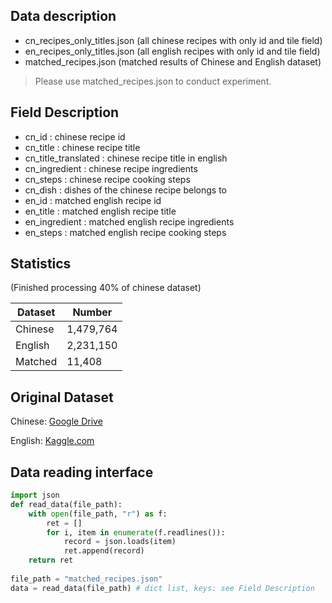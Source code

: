 ## Data description
* cn_recipes_only_titles.json (all chinese recipes with only id and tile field)
* en_recipes_only_titles.json (all english recipes with only id and tile field)
* matched_recipes.json (matched results of Chinese and English dataset)
> Please use matched_recipes.json to conduct experiment.

## Field Description
* cn_id : chinese recipe id
* cn_title :  chinese recipe title
* cn_title_translated : chinese recipe title in english
* cn_ingredient : chinese recipe ingredients
* cn_steps : chinese recipe cooking steps
* cn_dish : dishes of the chinese recipe belongs to
* en_id : matched english recipe id
* en_title : matched english recipe title
* en_ingredient : matched english recipe ingredients
* en_steps : matched english recipe cooking steps

## Statistics
(Finished processing 40% of chinese dataset)


| Dataset | Number    |
| ------  | ------    |
| Chinese | 1,479,764 |
| English | 2,231,150 |
| Matched | 11,408    |

## Original Dataset
Chinese: [Google Drive](https://drive.google.com/file/d/16_X3I3mt-eIaVx5g1ZxA0uks_fD_IBiy/view)     

English: [Kaggle.com](https://huggingface.co/datasets/recipe_nlg) 

## Data reading interface

```python
import json
def read_data(file_path):
    with open(file_path, "r") as f:
        ret = []
        for i, item in enumerate(f.readlines()):
            record = json.loads(item)
            ret.append(record)
    return ret
    
file_path = "matched_recipes.json"
data = read_data(file_path) # dict list, keys: see Field Description
```
